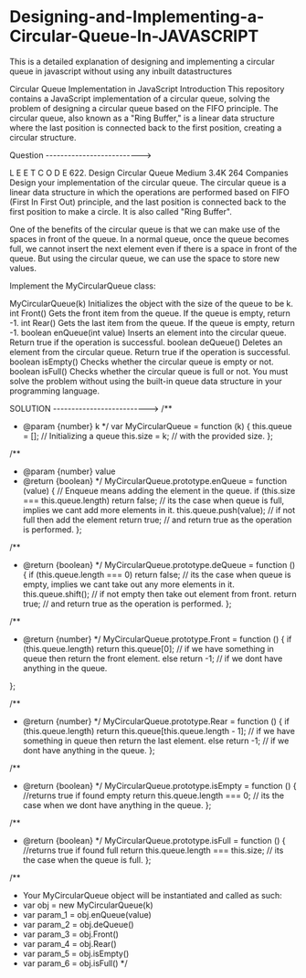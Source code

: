 # Designing-and-Implementing-a-Circular-Queue-In-JAVASCRIPT
This is a detailed explanation of designing and implementing a circular queue in javascript without using any inbuilt datastructures 

Circular Queue Implementation in JavaScript
Introduction
This repository contains a JavaScript implementation of a circular queue, solving the problem of designing a circular queue based on the FIFO principle. The circular queue, also known as a "Ring Buffer," is a linear data structure where the last position is connected back to the first position, creating a circular structure.

Question  -------------------------->

L E E T C O D E 
622. Design Circular Queue
Medium
3.4K
264
Companies
Design your implementation of the circular queue. The circular queue is a linear data structure in which the operations are performed based on FIFO (First In First Out) principle, and the last position is connected back to the first position to make a circle. It is also called "Ring Buffer".

One of the benefits of the circular queue is that we can make use of the spaces in front of the queue. In a normal queue, once the queue becomes full, we cannot insert the next element even if there is a space in front of the queue. But using the circular queue, we can use the space to store new values.

Implement the MyCircularQueue class:

MyCircularQueue(k) Initializes the object with the size of the queue to be k.
int Front() Gets the front item from the queue. If the queue is empty, return -1.
int Rear() Gets the last item from the queue. If the queue is empty, return -1.
boolean enQueue(int value) Inserts an element into the circular queue. Return true if the operation is successful.
boolean deQueue() Deletes an element from the circular queue. Return true if the operation is successful.
boolean isEmpty() Checks whether the circular queue is empty or not.
boolean isFull() Checks whether the circular queue is full or not.
You must solve the problem without using the built-in queue data structure in your programming language. 


SOLUTION -------------------------->
/**
 * @param {number} k
 */
var MyCircularQueue = function (k) {
    this.queue = []; // Initializing a queue
    this.size = k; // with the provided size.
};

/** 
 * @param {number} value
 * @return {boolean}
 */
MyCircularQueue.prototype.enQueue = function (value) {
    // Enqueue means adding the element in the queue.
    if (this.size === this.queue.length) return false; // its the case when queue is full, implies we cant add more elements in it.
    this.queue.push(value); // if not full then add the element 
    return true; // and return true as the operation is performed.
};

/**
 * @return {boolean}
 */
MyCircularQueue.prototype.deQueue = function () {
    if (this.queue.length === 0) return false; // its the case when queue is empty, implies we cant take out any more elements in it.
    this.queue.shift(); // if not empty then take out element from front.
    return true; // and return true as the operation is performed.
};

/**
 * @return {number}
 */
MyCircularQueue.prototype.Front = function () {
    if (this.queue.length) return this.queue[0]; // if we have something in queue then return the front element.
    else return -1; // if we dont have anything in the queue.

};

/**
 * @return {number}
 */
MyCircularQueue.prototype.Rear = function () {
    if (this.queue.length) return this.queue[this.queue.length - 1]; // if we have something in queue then return the last element.
    else return -1;  // if we dont have anything in the queue.
};

/**
 * @return {boolean}
 */
MyCircularQueue.prototype.isEmpty = function () {
    //returns true if found empty
    return this.queue.length === 0; // its the case when we dont have anything in the queue. 
};

/**
 * @return {boolean}
 */
MyCircularQueue.prototype.isFull = function () {
    //returns true if found full
    return this.queue.length === this.size; // its the case when the queue is full.
};

/** 
 * Your MyCircularQueue object will be instantiated and called as such:
 * var obj = new MyCircularQueue(k)
 * var param_1 = obj.enQueue(value)
 * var param_2 = obj.deQueue()
 * var param_3 = obj.Front()
 * var param_4 = obj.Rear()
 * var param_5 = obj.isEmpty()
 * var param_6 = obj.isFull()
 */
